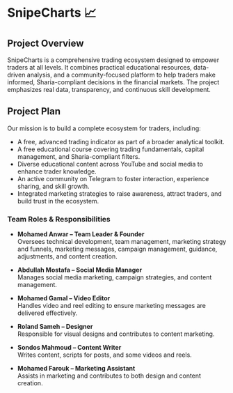 # SnipeCharts 📈

## Project Overview
SnipeCharts is a comprehensive trading ecosystem designed to empower traders at all levels. It combines practical educational resources, data-driven analysis, and a community-focused platform to help traders make informed, Sharia-compliant decisions in the financial markets. The project emphasizes real data, transparency, and continuous skill development.

## Project Plan
Our mission is to build a complete ecosystem for traders, including:
- A free, advanced trading indicator as part of a broader analytical toolkit.
- A free educational course covering trading fundamentals, capital management, and Sharia-compliant filters.
- Diverse educational content across YouTube and social media to enhance trader knowledge.
- An active community on Telegram to foster interaction, experience sharing, and skill growth.
- Integrated marketing strategies to raise awareness, attract traders, and build trust in the ecosystem.

### Team Roles & Responsibilities
- **Mohamed Anwar – Team Leader & Founder**  
  Oversees technical development, team management, marketing strategy and funnels, marketing messages, campaign management, guidance, adjustments, and content creation.

- **Abdullah Mostafa – Social Media Manager**  
  Manages social media marketing, campaign strategies, and content management.

- **Mohamed Gamal – Video Editor**  
  Handles video and reel editing to ensure marketing messages are delivered effectively.

- **Roland Sameh – Designer**  
  Responsible for visual designs and contributes to content marketing.

- **Sondos Mahmoud – Content Writer**  
  Writes content, scripts for posts, and some videos and reels.

- **Mohamed Farouk – Marketing Assistant**  
  Assists in marketing and contributes to both design and content creation.
